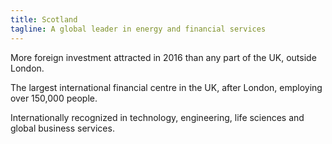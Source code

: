 ```yaml
---
title: Scotland
tagline: A global leader in energy and financial services
---
```

More foreign investment attracted in 2016 than any part of the UK, outside London.


The largest international financial centre in the UK, after London, employing over 150,000 people.


Internationally recognized in technology, engineering, life sciences and global business services.
